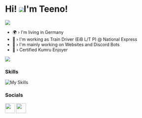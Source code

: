 Hi! ![](https://github.com/user-attachments/assets/0df72288-ccd2-4f54-8536-e3eba58f6bde)I'm Teeno!
===============================================================================================================================

![](https://komarev.com/ghpvc/?username=leteeno)
- 🌍 › I'm living in Germany
- 🚅 › I'm working as Train Driver (EiB L/T P) @ National Express
- 🎨 › I'm mainly working on Websites and Discord Bots
- 🥓 › Certified Kumru Enjoyer

<a href="https://www.github.com/leteeno" target="_blank" rel="noreferrer"><img
src="https://img.shields.io/github/followers/leteeno?logo=github&style=for-the-badge&color=0891b2&labelColor=1c1917" /></a>

### Skills

![My Skills](https://skillicons.dev/icons?i=html,css,js,nodejs,nginx,mysql,cs&theme=dark)

### Socials

<p align="left"> <a href="https://discord.com/users/905133915700863026" target="_blank" rel="noreferrer"><img src="https://skillicons.dev/icons?i=discord" width="32" height="32" /></a> <a href="https://www.github.com/leteeno" target="_blank" rel="noreferrer"><img src="https://skillicons.dev/icons?i=github" width="32" height="32" /></a>
